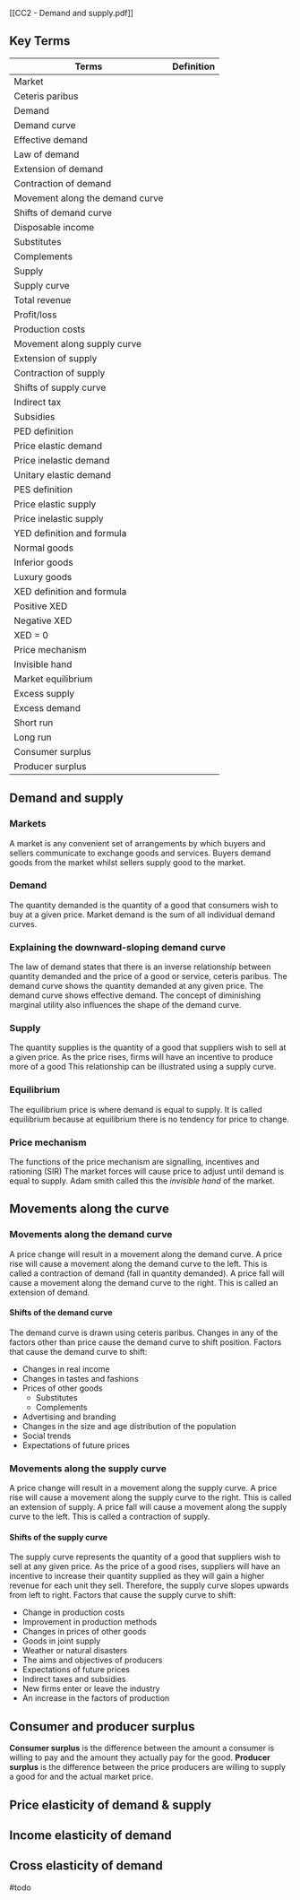 [[CC2 - Demand and supply.pdf]]

## Key Terms
| Terms                           | Definition |
| ------------------------------- | ---------- |
| Market                          |            |
| Ceteris paribus                 |            |
| Demand                          |            |
| Demand curve                    |            |
| Effective demand                |            |
| Law of demand                   |            |
| Extension of demand             |            |
| Contraction of demand           |            |
| Movement along the demand curve |            |
| Shifts of demand curve          |            |
| Disposable income               |            |
| Substitutes                     |            |
| Complements                     |            |
| Supply                          |            |
| Supply curve                    |            |
| Total revenue                   |            |
| Profit/loss                     |            |
| Production costs                |            |
| Movement along supply curve     |            |
| Extension of supply             |            |
| Contraction of supply           |            |
| Shifts of supply curve          |            |
| Indirect tax                    |            |
| Subsidies                       |            |
| PED definition                  |            |
| Price elastic demand            |            |
| Price inelastic demand          |            |
| Unitary elastic demand          |            |
| PES definition                  |            |
| Price elastic supply            |            |
| Price inelastic supply          |            |
| YED definition and formula      |            |
| Normal goods                    |            |
| Inferior goods                  |            |
| Luxury goods                    |            |
| XED definition and formula      |            |
| Positive XED                    |            |
| Negative XED                    |            |
| XED = 0                         |            |
| Price mechanism                 |            |
| Invisible hand                  |            |
| Market equilibrium              |            |
| Excess supply                   |            |
| Excess demand                   |            |
| Short run                       |            |
| Long run                        |            |
| Consumer surplus                |            |
| Producer surplus                                |            |

## Demand and supply
### Markets
A market is any convenient set of arrangements by which buyers and sellers communicate to exchange goods and services. Buyers demand goods from the market whilst sellers supply good to the market.

### Demand
The quantity demanded is the quantity of a good that consumers wish to buy at a given price.
Market demand is the sum of all individual demand curves. 

### Explaining the downward-sloping demand curve
The law of demand states that there is an inverse relationship between quantity demanded and the price of a good or service, ceteris paribus. The demand curve shows the quantity demanded at any given price. The demand curve shows effective demand. The concept of diminishing marginal utility also influences the shape of the demand curve. 

### Supply
The quantity supplies is the quantity of a good that suppliers wish to sell at a given price. As the price rises, firms will have an incentive to produce more of a good This relationship can be illustrated using a supply curve. 

### Equilibrium 
The equilibrium price is where demand is equal to supply. It is called equilibrium because at equilibrium there is no tendency for price to change. 

### Price mechanism
The functions of the price mechanism are signalling, incentives and rationing (SIR) The market forces will cause price to adjust until demand is equal to supply. Adam smith called this the *invisible hand* of the market. 

## Movements along the curve 
### Movements along the demand curve
A price change will result in a movement along the demand curve. A price rise will cause a movement along the demand curve to the left. This is called a contraction of demand (fall in quantity demanded). 
A price fall will cause a movement along the demand curve to the right. This is called an extension of demand. 

#### Shifts of the demand curve
The demand curve is drawn using ceteris paribus. Changes in any of the factors other than price cause the demand curve to shift position.
Factors that cause the demand curve to shift:
- Changes in real income
- Changes in tastes and fashions
- Prices of other goods
	- Substitutes 
	- Complements 
- Advertising and branding
- Changes in the size and age distribution of the population
- Social trends
- Expectations of future prices

### Movements along the supply curve
A price change will result in a movement along the supply curve. A price rise will cause a movement along the supply curve to the right. This is called an extension of supply. A price fall will cause a movement along the supply curve to the left. This is called a contraction of supply.

#### Shifts of the supply curve
The supply curve represents the quantity of a good that suppliers wish to sell at any given price. As the price of a good rises, suppliers will have an incentive to increase their quantity supplied as they will gain a higher revenue for each unit they sell. Therefore, the supply curve slopes upwards from left to right.
Factors that cause the supply curve to shift:
- Change in production costs 
- Improvement in production methods
- Changes in prices of other goods
- Goods in joint supply
- Weather or natural disasters 
- The aims and objectives of producers
- Expectations of future prices
- Indirect taxes and subsidies
- New firms enter or leave the industry
- An increase in the factors of production 

## Consumer and producer surplus 
**Consumer surplus** is the difference between the amount a consumer is willing to pay and the amount they actually pay for the good.
**Producer surplus** is the difference between the price producers are willing to supply a good for and the actual market price.

## Price elasticity of demand & supply

## Income elasticity of demand

## Cross elasticity of demand

#todo 
